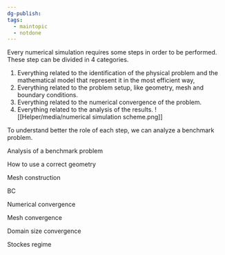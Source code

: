 ```yaml
---
dg-publish: 
tags:
  - maintopic
  - notdone
---
```

Every numerical simulation requires some steps in order to be performed. These step can be divided in 4 categories. 
1. Everything related to the identification of the physical problem and the mathematical model that represent it in the most efficient way,
2. Everything related to the problem setup, like geometry, mesh and boundary conditions. 
3. Everything related to the numerical convergence of the problem.
4. Everything related to the analysis of the results.
![[Helper/media/numerical simulation scheme.png]]

To understand better the role of each step, we can analyze a benchmark problem. 


Analysis of a benchmark problem



How to use a correct geometry

Mesh construction

BC

Numerical convergence

Mesh convergence

Domain size convergence

Stockes regime